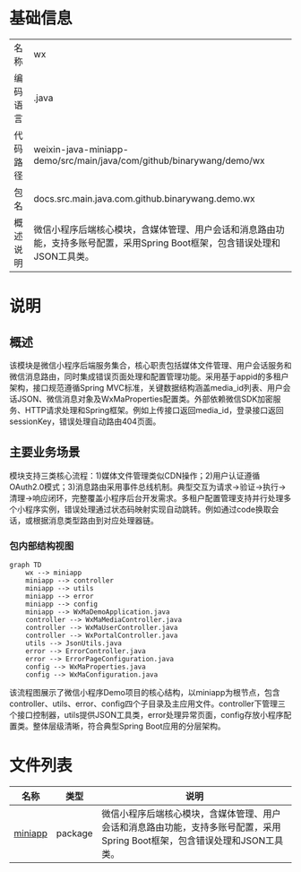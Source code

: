 # 基础信息

|      |      |
|------|------|
| 名称 | wx |
| 编码语言 | .java |
| 代码路径 | weixin-java-miniapp-demo/src/main/java/com/github/binarywang/demo/wx |
| 包名 | docs.src.main.java.com.github.binarywang.demo.wx |
| 概述说明 | 微信小程序后端核心模块，含媒体管理、用户会话和消息路由功能，支持多账号配置，采用Spring Boot框架，包含错误处理和JSON工具类。 |

# 说明

## 概述  
该模块是微信小程序后端服务集合，核心职责包括媒体文件管理、用户会话服务和微信消息路由，同时集成错误页面处理和配置管理功能。采用基于appid的多租户架构，接口规范遵循Spring MVC标准，关键数据结构涵盖media_id列表、用户会话JSON、微信消息对象及WxMaProperties配置类。外部依赖微信SDK加密服务、HTTP请求处理和Spring框架。例如上传接口返回media_id，登录接口返回sessionKey，错误处理自动路由404页面。

## 主要业务场景  
模块支持三类核心流程：1)媒体文件管理类似CDN操作；2)用户认证遵循OAuth2.0模式；3)消息路由采用事件总线机制。典型交互为请求→验证→执行→清理→响应闭环，完整覆盖小程序后台开发需求。多租户配置管理支持并行处理多个小程序实例，错误处理通过状态码映射实现自动跳转。例如通过code换取会话，或根据消息类型路由到对应处理器链。


### 包内部结构视图

```mermaid
graph TD
    wx --> miniapp
    miniapp --> controller
    miniapp --> utils
    miniapp --> error
    miniapp --> config
    miniapp --> WxMaDemoApplication.java
    controller --> WxMaMediaController.java
    controller --> WxMaUserController.java
    controller --> WxPortalController.java
    utils --> JsonUtils.java
    error --> ErrorController.java
    error --> ErrorPageConfiguration.java
    config --> WxMaProperties.java
    config --> WxMaConfiguration.java
```

该流程图展示了微信小程序Demo项目的核心结构，以miniapp为根节点，包含controller、utils、error、config四个子目录及主应用文件。controller下管理三个接口控制器，utils提供JSON工具类，error处理异常页面，config存放小程序配置类。整体层级清晰，符合典型Spring Boot应用的分层架构。

# 文件列表

| 名称   | 类型  | 说明 |
|-------|------|-------------|
| [miniapp](miniapp/_module.md) | package | 微信小程序后端核心模块，含媒体管理、用户会话和消息路由功能，支持多账号配置，采用Spring Boot框架，包含错误处理和JSON工具类。 |


